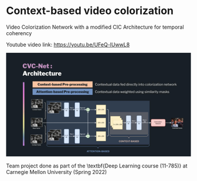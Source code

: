 # Context-based video colorization 
Video Colorization Network with a modified CIC Architecture for temporal coherency

Youtube video link: https://youtu.be/UFeQ-lUwwL8

<img src="images/arch.jpg" alt="img01" width="1200"/>


Team project done as part of the \textbf{Deep Learning course (11-785)} at Carnegie Mellon University (Spring 2022)
